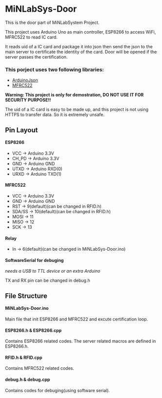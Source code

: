 # MiNLabSys-Door

This is the door part of MiNLabSystem Project.

This project uses Arduino Uno as main controller, ESP8266 to access WiFi, MFRC522 to read IC card.

It reads uid of a IC card and package it into json then send the json to the main server to certificate the identity of the card. Door will be opened if the server passes the certification. 

### This porject uses two following libraries:

- [ArduinoJson](https://github.com/bblanchon/ArduinoJson)
- [MFRC522](https://github.com/miguelbalboa/rfid)

**Warning: This project is only for demostration, DO NOT USE IT FOR SECURITY PURPOSE!!**

The uid of a IC card is easy to be made up, and this project is not using HTTPS to transfer data. So it is extremely unsafe.

## Pin Layout

#### ESP8266

- VCC -> Arduino 3.3V
- CH_PD -> Arduino 3.3V
- GND -> Arduino GND
- UTXD -> Arduino RXD(0)
- URXD -> Arduino TXD(1)

#### MFRC522

- VCC -> Arduino 3.3V
- GND -> Arduino GND
- RST -> 9(default)(can be changed in RFID.h)
- SDA/SS -> 10(default)(can be changed in RFID.h)
- MOSI -> 11
- MISO -> 12
- SCK -> 13

#### Relay
- In -> 6(default)(can be changed in MiNLabSys-Door.ino)

#### SoftwareSerial for debuging

*needs a USB to TTL device or an extra Arduino*

TX and RX pin can be changed in debug.h

## File Structure

#### MiNLabSys-Door.ino

Main file that init ESP8266 and MFRC522 and excute certification loop.

#### ESP8266.h & ESP8266.cpp

Contains ESP8266 related codes.
The server related macros are defined in ESP8266.h.

#### RFID.h & RFID.cpp

Contains MFRC522 related codes.

#### debug.h & debug.cpp

Contains codes for debuging(using software serial).
